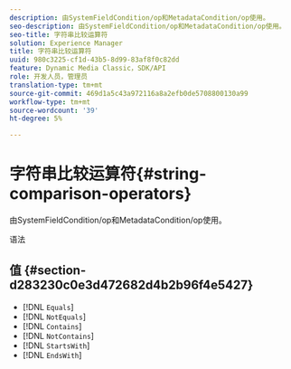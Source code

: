 ```yaml
---
description: 由SystemFieldCondition/op和MetadataCondition/op使用。
seo-description: 由SystemFieldCondition/op和MetadataCondition/op使用。
seo-title: 字符串比较运算符
solution: Experience Manager
title: 字符串比较运算符
uuid: 980c3225-cf1d-43b5-8d99-83af8f0c82dd
feature: Dynamic Media Classic，SDK/API
role: 开发人员，管理员
translation-type: tm+mt
source-git-commit: 469d1a5c43a972116a8a2efb0de5708800130a99
workflow-type: tm+mt
source-wordcount: '39'
ht-degree: 5%

---
```



# 字符串比较运算符{#string-comparison-operators}

由SystemFieldCondition/op和MetadataCondition/op使用。

语法

## 值 {#section-d283230c0e3d472682d4b2b96f4e5427}

* [!DNL `Equals`]
* [!DNL `NotEquals`]
* [!DNL `Contains`]
* [!DNL `NotContains`]
* [!DNL `StartsWith`]
* [!DNL `EndsWith`]

